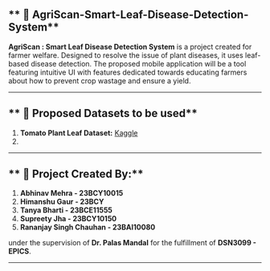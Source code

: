 ## ** 🥬 AgriScan-Smart-Leaf-Disease-Detection-System**

**AgriScan : Smart Leaf Disease Detection System** is a project created for farmer welfare. Designed to resolve the issue of plant diseases, it uses leaf-based disease detection. The proposed mobile application will be a tool featuring intuitive UI with features dedicated towards educating farmers about how to prevent crop wastage and ensure a yield.

---

## ** 💾 Proposed Datasets to be used**

1. **Tomato Plant Leaf Dataset:** [Kaggle](https://www.kaggle.com/datasets/ashishmotwani/tomato)
2. 

---

## ** 📧 Project Created By:**

1. **Abhinav Mehra - 23BCY10015**
2. **Himanshu Gaur - 23BCY**
3. **Tanya Bharti - 23BCE11555**
4. **Supreety Jha - 23BCY10150**
5. **Rananjay Singh Chauhan - 23BAI10080**

under the supervision of **Dr. Palas Mandal** for the fulfillment of **DSN3099 - EPICS**.

---
